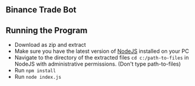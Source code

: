 ## Binance Trade Bot

## Running the Program
- Download as zip and extract
- Make sure you have the latest version of [NodeJS](https://nodejs.org/en/) installed on your PC
- Navigate to the directory of the extracted files `cd c:/path-to-files` in NodeJS with administrative permissions. (Don't type path-to-files)
- Run `npm install`
- Run `node index.js`
